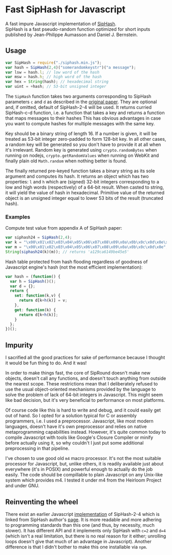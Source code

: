 Fast SipHash for Javascript
===========================

A fast impure Javascript implementation of [SipHash](https://131002.net/siphash/).   
SipHash is a fast pseudo-random function optimized for short inputs
published by Jean-Philippe Aumasson and Daniel J. Bernstein.


Usage
-----

```javascript
var SipHash = require("./siphash.min.js");
var hash = SipHash(2,4)("somerandomkeystr")("a message");
var lsw = hash.l; // low word of the hash
var msw = hash.h; // high word of the hash
var hex = String(hash); // hexadecimal string
var uint = +hash; // 53-bit unsigned integer
```

The `SipHash` function takes two arguments corresponding to
SipHash parameters `c` and `d` as described in the
[original paper](https://www.131002.net/siphash/siphash.pdf).
They are optional and, if omitted, default of SipHash-2-4 will be used.
It returns curried SipHash-c-d function, i.e. a function that takes
a key and returns a function that maps messages to their hashes
This has obvious advantages in case you want to compute hashes for
multiple messages with the same key.

Key should be a binary string of length 16.  If a number is given,
it will be treated as 53-bit integer zero-padded to form 128-bit key.
In all other cases, a random key will be generated so you don't
have to provide it at all when it's irrelevant.
Random key is generated using `crypto.randomBytes` when running on nodejs,
`crypto.getRandomValues` when running on WebKit
and finally plain old `Math.random` when nothing better is found.

The finally returned pre-keyed function takes a binary string as its sole
argument and computes its hash.  It returns an object which has two properties:
`l` and `h` which are (signed) 32-bit integers corresponding to a low and high
words (respectively) of a 64-bit result.  When casted to string, it will yield
the value of hash in hexadecimal. Primitive value of the returned object
is an unsigned integer equal to lower 53 bits of the result (truncated hash).

### Examples

Compute test value from appendix A of SipHash paper:
```javascript
var siphash24 = SipHash(2,4);
var k = "\x00\x01\x02\x03\x04\x05\x06\x07\x08\x09\x0a\x0b\x0c\x0d\x0e\x0f";
var m = "\x00\x01\x02\x03\x04\x05\x06\x07\x08\x09\x0a\x0b\x0c\x0d\x0e";
String(siphash24(k)(m)); // returns 'a129ca6149be45e5'
```

Hash table protected from hash flooding regardless
of goodness of Javascript engine's hash (not the most efficient implementation):
```javascript
var hash = (function() {
  var h = SipHash()();
  var d = {};
  return {
    set: function(k,v) {
      return d[k+h(k)] = v;
    },
    get: function(k) {
      return d[k+h(k)];
    }
  };
})();
```

Impurity
--------

I sacrified all the good practices for sake of performance
because I thought it would be fun thing to do.  And it was!

In order to make things fast, the core of SipRound doesn't make new objects,
doesn't call any functions, and doesn't touch anything from outside the
nearest scope.  These restrictions mean that I deliberately refused to use
the usual object-oriented mechanisms provided by the language to solve the
problem of lack of 64-bit integers in Javascript.  This might seem like bad
decision, but it's very beneficial to performance on most platforms.

Of course code like this is hard to write and debug, and it could easily get
out of hand.  So I opted for a solution typical for C or assembly programmers,
i.e. I used a preprocessor.  Javascript, like most modern languages, doesn't
have it's own preprocessor and relies on native metaprogramming capabilities
instead.  However, it's quite common today to compile Javascript with tools
like Google's Closure Compiler or minify before actually using it, so why
couldn't I just put some additional preprocessing in that pipeline.

I've chosen to use good old `m4` macro processor.
It's not the most suitable processor for Javascript, but,
unlike others, it is readily available just about everywhere
(it's in POSIX) and powerful enough to actually do the job easily.
The code should be compillable to plain Javascript on any Unix-like
system which provides m4.  I tested it under m4 from the Heirloom Project
and under GNU.

Reinventing the wheel
---------------------

There exist an earlier Javascript
[implementation](https://github.com/jedisct1/siphash-js)
of SipHash-2-4 which is linked from SipHash author's
[page](https://www.131002.net/siphash/#sw).
It is more readable and more adhering to programming standards than this
one (and thus, by necessity, much slower).
It has different API and it implements only SipHash with `c=2` and `d=4`
(which isn't a real limitation, but there is no real reason for it either;
unrolling loops doesn't give that much of an advantage in Javascript).
Another difference is that I didn't bother to make this one installable
via `npm`.


